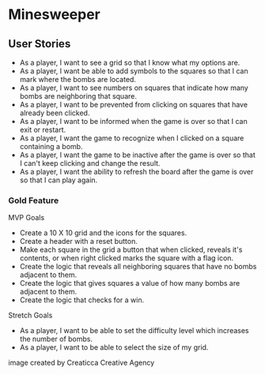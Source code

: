 # Minesweeper

## User Stories

- As a player, I want to see a grid so that I know what my options are.
- As a player, I want be able to add symbols to the squares so that I can mark where the bombs are located.
- As a player, I want to see numbers on squares that indicate how many bombs are neighboring that square.
- As a player, I want to be prevented from clicking on squares that have already been clicked.
- As a player, I want to be informed when the game is over so that I can exit or restart.
- As a player, I want the game to recognize when I clicked on a square containing a bomb.
- As a player, I want the game to be inactive after the game is over so that I can't keep clicking and change the result.
- As a player, I want the ability to refresh the board after the game is over so that I can play again.

### Gold Feature


MVP Goals
- Create a 10 X 10 grid and the icons for the squares.
- Create a header with a reset button.
- Make each square in the grid a button that when clicked, reveals it's contents, or when right clicked marks the square with a flag icon.
- Create the logic that reveals all neighboring squares that have no bombs adjacent to them.
- Create the logic that gives squares a value of how many bombs are adjacent to them.
- Create the logic that checks for a win. 

Stretch Goals

- As a player, I want to be able to set the difficulty level which increases the number of bombs.
- As a player, I want to be able to select the size of my grid.

image created by Creaticca Creative Agency